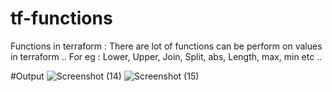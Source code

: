 # tf-functions
Functions in terraform : There are lot of functions can be perform on values in terraform ..
For eg : Lower, Upper, Join, Split, abs, Length, max, min etc ..

#Output
![Screenshot (14)](https://github.com/user-attachments/assets/3797809e-d467-4652-b330-5e985c146c64)
![Screenshot (15)](https://github.com/user-attachments/assets/c1b2aa4b-39de-4557-8697-5644002ac2ac)
